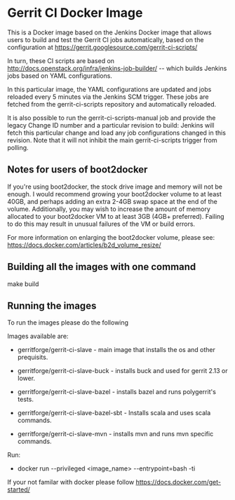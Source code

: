 # Gerrit CI Docker Image

This is a Docker image based on the Jenkins Docker image that allows users
to build and test the Gerrit CI jobs automatically, based on the configuration
at https://gerrit.googlesource.com/gerrit-ci-scripts/

In turn, these CI scripts are based on
http://docs.openstack.org/infra/jenkins-job-builder/ -- which builds Jenkins
jobs based on YAML configurations.

In this particular image, the YAML configurations are updated and jobs
reloaded every 5 minutes via the Jenkins SCM trigger.  These jobs are fetched
from the gerrit-ci-scripts repository and automatically reloaded.

It is also possible to run the gerrit-ci-scripts-manual job and provide the
legacy Change ID number and a particular revision to build: Jenkins will fetch
this particular change and load any job configurations changed in this revision.
Note that it will not inhibit the main gerrit-ci-scripts trigger from polling.

## Notes for users of boot2docker

If you're using boot2docker, the stock drive image and memory will not be enough.
I would recommend growing your boot2docker volume to at least 40GB, and perhaps
adding an extra 2-4GB swap space at the end of the volume.  Additionally, you
may wish to increase the amount of memory allocated to your boot2docker VM to
at least 3GB (4GB+ preferred).  Failing to do this may result in unusual
failures of the VM or build errors.

For more information on enlarging the boot2docker volume, please see:
https://docs.docker.com/articles/b2d_volume_resize/

## Building all the images with one command

make build

## Running the images

To run the images please do the following

Images available are:

* gerritforge/gerrit-ci-slave - main image that installs the os and other prequisits.

* gerritforge/gerrit-ci-slave-buck - installs buck and used for gerrit 2.13 or lower.

* gerritforge/gerrit-ci-slave-bazel - installs bazel and runs polygerrit's tests.

* gerritforge/gerrit-ci-slave-bazel-sbt - Installs scala and uses scala commands.

* gerritforge/gerrit-ci-slave-mvn - installs mvn and runs mvn specific commands.

Run:

* docker run --privileged <image_name> --entrypoint=bash -ti

If your not familar with docker please follow https://docs.docker.com/get-started/
